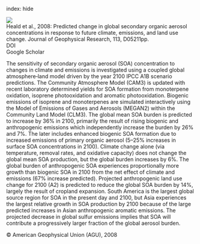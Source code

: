 index: hide

<div class="Citation">
    <div class="Citation-thumb CitationThumb-linked"  data-href="https://doi.org/10.1029/2007jd009092">
      <img src="https://static.claimspace.cloud/climate-study-static/refs/thumbs/7/Heald_et_al_2008-thumb.png" />
    </div>

  <div class="Citation-body">
    <div class="Citation-text">Heald et al., 2008: Predicted change in global secondary organic aerosol concentrations in response to future climate, emissions, and land use change. <span class="Article-journal">Journal of Geophysical Research, </span><span class="Article-volume">113, </span>D05211pp.</div>
    <div class="Citation-links">
      <div class="CitationLink" data-href="https://doi.org/10.1029/2007jd009092">
        <div class="CitationLink-icon CitationLink-Doi"></div>
        <div class="CitationLink-text">DOI</div>
      </div>
      <div class="CitationLink" data-href="https://scholar.google.com/scholar?q=10.1029/2007jd009092">
        <div class="CitationLink-icon CitationLink-Scholar"></div>
        <div class="CitationLink-text">Google Scholar</div>
      </div>
    </div>
  </div>
</div>

The sensitivity of secondary organic aerosol (SOA) concentration to changes in climate and emissions is investigated using a coupled global atmosphere‐land model driven by the year 2100 IPCC A1B scenario predictions. The Community Atmosphere Model (CAM3) is updated with recent laboratory determined yields for SOA formation from monoterpene oxidation, isoprene photooxidation and aromatic photooxidation. Biogenic emissions of isoprene and monoterpenes are simulated interactively using the Model of Emissions of Gases and Aerosols (MEGAN2) within the Community Land Model (CLM3). The global mean SOA burden is predicted to increase by 36% in 2100, primarily the result of rising biogenic and anthropogenic emissions which independently increase the burden by 26% and 7%. The later includes enhanced biogenic SOA formation due to increased emissions of primary organic aerosol (5–25% increases in surface SOA concentrations in 2100). Climate change alone (via temperature, removal rates, and oxidative capacity) does not change the global mean SOA production, but the global burden increases by 6%. The global burden of anthropogenic SOA experiences proportionally more growth than biogenic SOA in 2100 from the net effect of climate and emissions (67% increase predicted). Projected anthropogenic land use change for 2100 (A2) is predicted to reduce the global SOA burden by 14%, largely the result of cropland expansion. South America is the largest global source region for SOA in the present day and 2100, but Asia experiences the largest relative growth in SOA production by 2100 because of the large predicted increases in Asian anthropogenic aromatic emissions. The projected decrease in global sulfur emissions implies that SOA will contribute a progressively larger fraction of the global aerosol burden.

<div class="Citation-copy">
&copy; American Geophysical Union (AGU), 2008
</div>